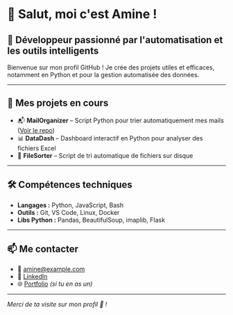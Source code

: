 # 👋 Salut, moi c'est Amine !

## 💼 Développeur passionné par l'automatisation et les outils intelligents

Bienvenue sur mon profil GitHub ! Je crée des projets utiles et efficaces, notamment en Python et pour la gestion automatisée des données.

---

## 🚀 Mes projets en cours
- 📬 **MailOrganizer** – Script Python pour trier automatiquement mes mails ([Voir le repo](https://github.com/AmineSbh/MailOrganizer))
- 📊 **DataDash** – Dashboard interactif en Python pour analyser des fichiers Excel
- 📁 **FileSorter** – Script de tri automatique de fichiers sur disque

---

## 🛠️ Compétences techniques
- **Langages :** Python, JavaScript, Bash
- **Outils :** Git, VS Code, Linux, Docker
- **Libs Python :** Pandas, BeautifulSoup, imaplib, Flask

---

## 📫 Me contacter
- 📧 amine@example.com
- 💼 [LinkedIn](https://www.linkedin.com/in/ton-profil)
- 🌐 [Portfolio](https://ton-site.com) *(si tu en as un)*

---

*Merci de ta visite sur mon profil 👋 !*
